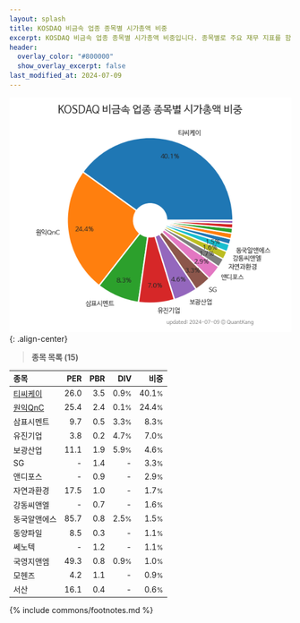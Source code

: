 ```yaml
---
layout: splash
title: KOSDAQ 비금속 업종 종목별 시가총액 비중
excerpt: KOSDAQ 비금속 업종 종목별 시가총액 비중입니다. 종목별로 주요 재무 지표를 함께 표시합니다.
header:
  overlay_color: "#800000"
  show_overlay_excerpt: false
last_modified_at: 2024-07-09
---
```



![KOSDAQ 비금속 업종 종목별 시가총액 비중](/stats/sector/images/kosdaq_업종_비금속_종목.png){: .align-center}


> **종목 목록 (15)**<a id="list"></a>

| **종목** | **PER** | **PBR** | **DIV** | **비중** |
| :------- | ------: | ------: | ------: | -------: |
| [티씨케이](/064760/) | 26.0 | 3.5 | 0.9<small>%</small> | 40.1<small>%</small> |
| [원익QnC](/074600/) | 25.4 | 2.4 | 0.1<small>%</small> | 24.4<small>%</small> |
| 삼표시멘트 | 9.7 | 0.5 | 3.3<small>%</small> | 8.3<small>%</small> |
| 유진기업 | 3.8 | 0.2 | 4.7<small>%</small> | 7.0<small>%</small> |
| 보광산업 | 11.1 | 1.9 | 5.9<small>%</small> | 4.6<small>%</small> |
| SG | - | 1.4 | - | 3.3<small>%</small> |
| 앤디포스 | - | 0.9 | - | 2.9<small>%</small> |
| 자연과환경 | 17.5 | 1.0 | - | 1.7<small>%</small> |
| 강동씨앤엘 | - | 0.7 | - | 1.6<small>%</small> |
| 동국알앤에스 | 85.7 | 0.8 | 2.5<small>%</small> | 1.5<small>%</small> |
| 동양파일 | 8.5 | 0.3 | - | 1.1<small>%</small> |
| 쎄노텍 | - | 1.2 | - | 1.1<small>%</small> |
| 국영지앤엠 | 49.3 | 0.8 | 0.9<small>%</small> | 1.0<small>%</small> |
| 모헨즈 | 4.2 | 1.1 | - | 0.9<small>%</small> |
| 서산 | 16.1 | 0.4 | - | 0.6<small>%</small> |

{% include commons/footnotes.md %}